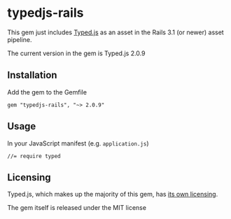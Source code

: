 # typedjs-rails
This gem just includes [Typed.js](https://github.com/mattboldt/typed.js) as an asset in the Rails 3.1 (or newer) asset pipeline.

The current version in the gem is Typed.js 2.0.9

## Installation

Add the gem to the Gemfile

    gem "typedjs-rails", "~> 2.0.9"

## Usage

In your JavaScript manifest (e.g. `application.js`)

    //= require typed

## Licensing

Typed.js, which makes up the majority of this gem, has [its own licensing](https://github.com/mattboldt/typed.js/blob/master/LICENSE.txt).

The gem itself is released under the MIT license
